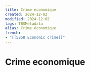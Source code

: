 ```yaml
---
title: Crime economique
created: 2024-12-02
modified: 2024-12-02
tags: TBSMetadata
alias: Crime économique
french:
- "[[5858 Economic crime]]"
---
```

# Crime economique
